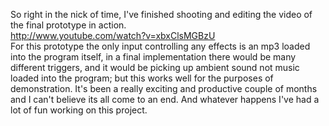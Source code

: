 So right in the nick of time, I've finished shooting and editing the video of the final prototype in action.
<br>
http://www.youtube.com/watch?v=xbxClsMGBzU
<br>
For this prototype the only input controlling any effects is an mp3 loaded into the program itself, in a final implementation there would be many different triggers, and it would be picking up ambient sound not music loaded into the program; but this works well for the purposes of demonstration.
It's been a really exciting and productive couple of months and I can't believe its all come to an end. And whatever happens I've had a lot of fun working on this project.
